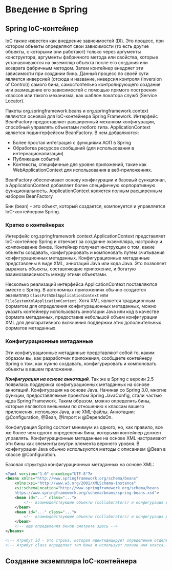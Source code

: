 # Введение в Spring

## Spring IoC-контейнер

IoC также известен как внедрение зависимостей (DI). Это процесс, при котором
объекты определяют свои зависимости (то есть другие объекты, с которыми они
работают) только через аргументы конструктора, аргументы фабричного метода или
свойства, которые устанавливаются на экземпляр объекта после его создания или
возврата фабричным методом. Затем контейнер внедряет эти зависимости при
создании бина. Данный процесс по своей сути является инверсией (отсюда и
название, инверсия контроля (Inversion of Control)) самого бина, самостоятельно
контролирующего создание или размещение его зависимостей с помощью прямого
построения классов или такого механизма, как шаблон локатора служб (Service
Locator).

Пакеты org.springframework.beans и org.springframework.context являются основой
для IoC-контейнера Spring Framework. Интерфейс BeanFactory предоставляет
расширенный механизм конфигурации, способный управлять объектами любого типа.
ApplicationContext является подинтерфейсом BeanFactory. В нем добавляются:

- Более простая интеграция с функциями АОП в Spring
- Обработка ресурсов сообщений (для использования в интернационализации)
- Публикация событий
- Контексты, специфичные для уровня приложений, такие как WebApplicationContext
  для использования в веб-приложениях.

BeanFactory обеспечивает основу конфигурации и базовый функционал, а
ApplicationContext добавляет более специфичную корпоративную функциональность.
ApplicationContext является полным расширенным набором BeanFactory

Бин (bean) - это объект, который создается, компонуется и управляется
IoC-контейнером Spring.

### Кратко о контейнерах

Интерфейс org.springframework.context.ApplicationContext представляет
IoC-контейнер Spring и отвечает за создание экземпляра, настройку и компонование
бинов. Контейнер получает инструкции о том, какие объекты создавать,
конфигурировать и компоновать путем считывания конфигурационных метаданных.
Конфигурационные метаданные представлены в виде XML, аннотаций Java или кода
Java. Это позволяет выражать объекты, составляющие приложение, и богатую
взаимозависимость между этими объектами.

Несколько реализаций интерфейса ApplicationContext поставляются вместе с Spring.
В автономных приложениях обычно создается экземпляр
`ClassPathXmlApplicationContext` или `FileSystemXmlApplicationContext`. Хотя XML
является традиционным форматом для определения конфигурационных метаданных,
можно указать контейнеру использовать аннотации Java или код в качестве формата
метаданных, предоставив небольшой объем конфигурации XML для декларативного
включения поддержки этих дополнительных форматов метаданных.

### Конфигурационные метаданные

Эти конфигурационные метаданные представляют собой то, каким образом вы, как
разработчик приложения, сообщаете контейнеру Spring о том, как нужно создавать,
конфигурировать и компоновать объекты в вашем приложении.

**_Конфигурация на основе аннотаций_**. Так же в Spring с версии 2.5 появилась
поддержка конфигурационных метаданных на основе аннотаций. Конфигурация на
основе Java. Начиная со Spring 3.0, многие функции, предоставляемые проектом
Spring JavaConfig, стали частью ядра Spring Framework. Таким образом, можно
определять бины, которые являются внешними по отношению к классам вашего
приложения, используя Java, а не XML-файлы. Аннотации: @Configuration, @Bean,
@Import и @DependsOn.

Конфигурация Spring состоит минимум из одного, но, как правило, все же более чем
одного определения бина, которыми контейнер должен управлять. Конфигурационные
метаданные на основе XML настраивают эти бины как элементы <bean/> внутри
элемента <bean/> верхнего уровня. В конфигурации Java обычно используются методы
с описанием @Bean в классе @Configuration.


Базовая структура конфигурационных метаданных на основе XML:

```xml
<?xml version="1.0" encoding="UTF-8"?>
<beans xmlns="http://www.springframework.org/schema/beans"
    xmlns:xsi="http://www.w3.org/2001/XMLSchema-instance"
    xsi:schemaLocation="http://www.springframework.org/schema/beans 
    https://www.springframework.org/schema/beans/spring-beans.xsd">
    <bean id="..." class="...">  
        <!-- взаимодействующие объекты (collaborators) и конфигурация для этого бина находятся здесь -->
    </bean>
    <bean id="..." class="...">
        <!-- взаимодействующие объекты (collaborators) и конфигурация для этого бина находятся здесь -->
    </bean>
    <!-- еще определения бинов смотрите здесь -->
</beans>

<!-- Атрибут id - это строка, которая идентифицирует определение отдельного бина.-->
<!-- Атрибут class определяет тип бина и использует полное имя класса.-->
```

## Создание экземпляра IoC-контейнера

